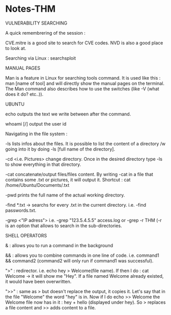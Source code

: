 # Notes-THM

VULNERABILITY SEARCHING
 
A quick remembrering of the session : 

CVE.mitre is a good site to search for CVE codes. NVD is also a good place to look at.

Searching via Linux : searchsploit <name of program>

MANUAL PAGES

Man is a feature in Linux for searching tools command. It is used like this : man [name of tool] and will directly show the manual pages on the terminal.
The Man command also describes how to use the switches (like -V (what does it do? etc..)).

UBUNTU 

echo <text> outputs the text we write between after the command.

whoami [/] output the user id

Navigating in the file system :

-ls <see using man ls> lists infos about the files. It is possible to list the content of a directory /w going into it by doing -ls [full name of the directory].
 
-cd <i.e. Pictures> change directory. Once in the desired directory type -ls to show everything in that directory.
 
-cat concatenate/output files/files content. By writing -cat in a file that contains some .txt or pictures, it will output it. Shortcut : cat /home/Ubuntu/Documents/.txt
 
-pwd prints the full name of the actual working directory.

-find *.txt -> searchs for every .txt in the current directory. i.e. -find passwords.txt.

-grep <"IP adress"> <name of what he searched> i.e. -grep "123.5.4.5.5" access.log or -grep -r THM (-r is an option that allows to search in the sub-directories.

SHELL OPERATORS

& : allows you to run a command in the background 
 
&& : allows you to combine commands in one line of code. i.e. command1 && command2 (command2 will only run if command1 was successful).
 
">" : redirector. i.e. echo hey > Welcome(file name). If then I do : cat Welcome -> it will show me "Hey". If a file named Welcome already existed, it would have been overwritten.
 
">>" : same as > but doesn't replace the output, it copies it. Let's say that in the file "Welcome" the word "hey" is in. Now if I do echo >> Welcome the Welcome file now has in it : hey + hello (displayed under hey). So > replaces a file content and >> adds content to a file.





